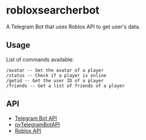 # robloxsearcherbot
A Telegram Bot that uses Roblox API to get user's data. 

## Usage
List of commands available:
```
/avatar -- Get the avatar of a player
/status -- Check if a player is online
/getid -- Get the user ID of a player
/friends -- Get a list of friends of a player
```

## API
- [Telegram Bot API](https://core.telegram.org/bots/api)
- [pyTelegramBotAPI](https://github.com/eternnoir/pyTelegramBotAPI)
- [Roblox API](https://api.roblox.com/docs)
